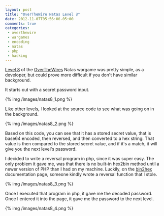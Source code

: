 ```yaml
---
layout: post
title: "OverTheWire Natas Level 8"
date: 2012-11-07T05:56:00-05:00
comments: true
categories:
 - overthewire
 - wargames
 - encoding
 - natas
 - php
 - hacking
---
```


[Level 8](http://www.overthewire.org/wargames/natas/natas8.shtml) of the [OverTheWires](http://www.overthewire.org) Natas wargame was pretty simple, as a developer, but could prove more difficult if you don't have similar background.

<!-- more -->

It starts out with a secret password input.

{% img /images/natas8_1.png %}

Like other levels, I looked at the source code to see what was going on in the background.

{% img /images/natas8_2.png %}

Based on this code, you can see that it has a stored secret value, that is base64 encoded, then reversed, and then converted to a hex string. That value is then compared to the stored secret value, and if it's a match, it will give you the next level's password.

I decided to write a reversal program in php, since it was super easy. The only problem it gave me, was that there is no built-in hex2bin method until a newer version of PHP than I had on my machine. Luckily, on the [bin2hex](http://www.php.net/manual/en/function.bin2hex.php) documentation page, someone kindly wrote a reversal function that I stole.

{% img /images/natas8_3.png %}

Once I executed that program in php, it gave me the decoded password. Once I entered it into the page, it gave me the password to the next level.

{% img /images/natas8_4.png %}
